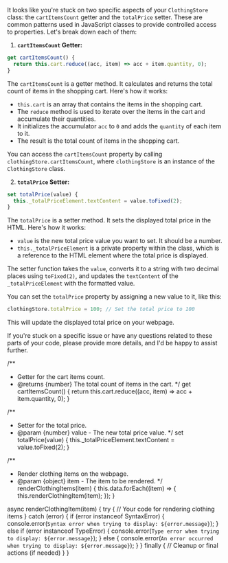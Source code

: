 It looks like you're stuck on two specific aspects of your `ClothingStore` class: the `cartItemsCount` getter and the `totalPrice` setter. These are common patterns used in JavaScript classes to provide controlled access to properties. Let's break down each of them:

1. **`cartItemsCount` Getter:**

```javascript
get cartItemsCount() {
  return this.cart.reduce((acc, item) => acc + item.quantity, 0);
}
```

The `cartItemsCount` is a getter method. It calculates and returns the total count of items in the shopping cart. Here's how it works:

- `this.cart` is an array that contains the items in the shopping cart.
- The `reduce` method is used to iterate over the items in the cart and accumulate their quantities.
- It initializes the accumulator `acc` to `0` and adds the `quantity` of each item to it.
- The result is the total count of items in the shopping cart.

You can access the `cartItemsCount` property by calling `clothingStore.cartItemsCount`, where `clothingStore` is an instance of the `ClothingStore` class.

2. **`totalPrice` Setter:**

```javascript
set totalPrice(value) {
  this._totalPriceElement.textContent = value.toFixed(2);
}
```

The `totalPrice` is a setter method. It sets the displayed total price in the HTML. Here's how it works:

- `value` is the new total price value you want to set. It should be a number.
- `this._totalPriceElement` is a private property within the class, which is a reference to the HTML element where the total price is displayed.

The setter function takes the `value`, converts it to a string with two decimal places using `toFixed(2)`, and updates the `textContent` of the `_totalPriceElement` with the formatted value.

You can set the `totalPrice` property by assigning a new value to it, like this:

```javascript
clothingStore.totalPrice = 100; // Set the total price to 100
```

This will update the displayed total price on your webpage.

If you're stuck on a specific issue or have any questions related to these parts of your code, please provide more details, and I'd be happy to assist further.



/** 
 * Getter for the cart items count.
 * @returns {number} The total count of items in the cart.
 */
get cartItemsCount() {
  return this.cart.reduce((acc, item) => acc + item.quantity, 0);
}

/** 
 * Setter for the total price.
 * @param {number} value - The new total price value.
 */
set totalPrice(value) {
  this._totalPriceElement.textContent = value.toFixed(2);
}

/** 
 * Render clothing items on the webpage.
 * @param {object} item - The item to be rendered.
 */
renderClothingItems(item) {
  this.data.forEach((item) => {
    this.renderClothingItem(item);
  });
}




async renderClothingItem(item) {
  try {
    // Your code for rendering clothing items
  } catch (error) {
    if (error instanceof SyntaxError) {
      console.error(`Syntax error when trying to display: ${error.message}`);
    } else if (error instanceof TypeError) {
      console.error(`Type error when trying to display: ${error.message}`);
    } else {
      console.error(`An error occurred when trying to display: ${error.message}`);
    }
  } finally {
    // Cleanup or final actions (if needed)
  }
}

